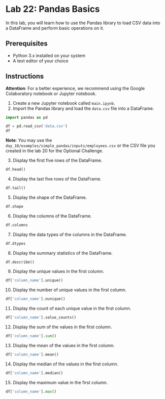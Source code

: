 # Lab 22: Pandas Basics

In this lab, you will learn how to use the Pandas library to load CSV data into a DataFrame and perform basic operations on it.

## Prerequisites

- Python 3.x installed on your system
- A text editor of your choice

## Instructions

**Attention**: For a better experience, we recommend using the Google Colaboratory notebook or Jupyter notebook.

1. Create a new Jupyter notebook called `main.ipynb`.
2. Import the Pandas library and load the `data.csv` file into a DataFrame.

```python
import pandas as pd

df = pd.read_csv('data.csv')
df
```

**Note**: You may use the `day_10/examples/simple_pandas/inputs/employees.csv` or the CSV file you created in the lab 20 for the Optional Challenge.

3. Display the first five rows of the DataFrame.

```python
df.head()
```

4. Display the last five rows of the DataFrame.

```python
df.tail()
```

5. Display the shape of the DataFrame.

```python
df.shape
```

6. Display the columns of the DataFrame.

```python
df.columns
```

7. Display the data types of the columns in the DataFrame.

```python
df.dtypes
```

8. Display the summary statistics of the DataFrame.

```python
df.describe()
```

9. Display the unique values in the first column.

```python
df['column_name'].unique()
```

10. Display the number of unique values in the first column.

```python
df['column_name'].nunique()
```

11. Display the count of each unique value in the first column.

```python
df['column_name'].value_counts()
```

12. Display the sum of the values in the first column.

```python
df['column_name'].sum()
```

13. Display the mean of the values in the first column.

```python
df['column_name'].mean()
```

14. Display the median of the values in the first column.

```python
df['column_name'].median()
```

15. Display the maximum value in the first column.

```python
df['column_name'].max()
```